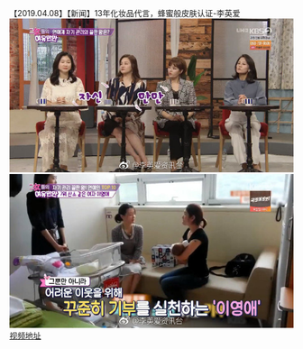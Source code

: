 【2019.04.08】【新闻】13年化妆品代言，蜂蜜般皮肤认证-李英爱            
![pic](./1.jpg)          
![pic](./2.jpg)      
[视频地址](https://video.h5.weibo.cn/1034:4359661735067020/4359662646217664)      
        
 

